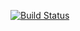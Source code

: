 [![Build Status](https://travis-ci.org/pLucky-Inc/logbk-ios.svg?branch=develop)](https://travis-ci.org/pLucky-Inc/logbk-ios)
